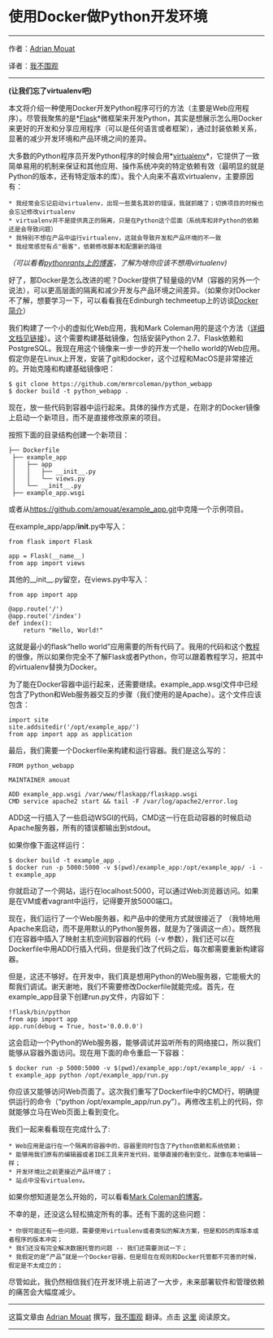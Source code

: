 # 使用Docker做Python开发环境

***
作者：[Adrian Mouat](http://continuousdelivery.uglyduckling.nl/uncategorized/using-docker-as-a-python-development-environment/) 

译者：[我不围观](http://weibo.com/ooutman)
***

**(让我们忘了virtualenv吧)**

本文将介绍一种使用Docker开发Python程序可行的方法（主要是Web应用程序）。尽管我聚焦的是*[Flask](http://flask.pocoo.org/)*微框架来开发Python，其实是想展示怎么用Docker来更好的开发和分享应用程序（可以是任何语言或者框架），通过封装依赖关系，显著的减少开发环境和产品环境之间的差异。

大多数的Python程序员开发Python程序的时候会用*[virtualenv](https://virtualenv.pypa.io/en/latest/virtualenv.html)*，它提供了一致简单易用的机制来保证和其他应用、操作系统冲突的特定依赖有效（最明显的就是Python的版本，还有特定版本的库）。我个人向来不喜欢virtualenv，主要原因有：

	* 我经常会忘记启动virtualenv，出现一些莫名其妙的错误，我就抓瞎了；切换项目的时候也会忘记修改virtualenv
	* virtualenv并不是提供真正的隔离，只是在Python这个层面（系统库和非Python的依赖还是会导致问题）
	* 我特别不想在产品中运行virtualenv，这就会导致开发和产品环境的不一致
	* 我经常感觉有点"极客"，依赖修改脚本和配置新的路径

*（可以看看[pythonrants上的博客](https://pythonrants.wordpress.com/2013/12/06/why-i-hate-virtualenv-and-pip/)，了解为啥你应该不想用virtualenv)*

好了，那Docker是怎么改进的呢？Docker提供了轻量级的VM（容器的另外一个说法），可以更高层面的隔离和减少开发与产品环境之间差异。（如果你对Docker不了解，想要学习一下，可以看看我在Edinburgh techmeetup上的访谈[Docker简介](https://vimeo.com/96474917)）

我们构建了一个小的虚拟化Web应用，我和Mark Coleman用的是这个方法（[详细文档见链接](http://continuousdelivery.uglyduckling.nl/continuous-delivery/rapid-prototyping-a-python-web-application-with-vagrant-and-docker-part-1-development/)）。这个需要构建基础镜像，包括安装Python 2.7、Flask依赖和PostgreSQL。我现在用这个镜像来一步一步的开发一个hello world的Web应用。假定你是在Linux上开发，安装了git和docker，这个过程和MacOS是非常接近的。开始克隆和构建基础镜像吧：

```
$ git clone https://github.com/mrmrcoleman/python_webapp
$ docker build -t python_webapp .
```

现在，放一些代码到容器中运行起来。具体的操作方式是，在刚才的Docker镜像上启动一个新项目，而不是直接修改原来的项目。

按照下面的目录结构创建一个新项目：
```
├── Dockerfile
 ├── example_app
 │   ├── app
 │   │   ├── __init__.py
 │   │   └── views.py
 │   └── __init__.py
 ├── example_app.wsgi
```

或者从<https://github.com/amouat/example_app.git>中克隆一个示例项目。

在example_app/app/__init__.py中写入：

```
from flask import Flask

app = Flask(__name__)
from app import views
```

其他的\_\_init\_\_.py留空，在views.py中写入：

```
from app import app

@app.route('/')
@app.route('/index')
def index():
    return "Hello, World!"
```

这就是最小的flask“hello world”应用需要的所有代码了。我用的代码和这个[教程](http://blog.miguelgrinberg.com/post/the-flask-mega-tutorial-part-i-hello-world)的很像，所以如果你完全不了解Flask或者Python，你可以跟着教程学习，把其中的virtualenv替换为Docker。

为了能在Docker容器中运行起来，还需要继续。example_app.wsgi文件中已经包含了Python和Web服务器交互的步骤（我们使用的是Apache）。这个文件应该包含：

```
import site
site.addsitedir('/opt/example_app/')
from app import app as application
```

最后，我们需要一个Dockerfile来构建和运行容器。我们是这么写的：

```
FROM python_webapp

MAINTAINER amouat

ADD example_app.wsgi /var/www/flaskapp/flaskapp.wsgi
CMD service apache2 start && tail -F /var/log/apache2/error.log
```

ADD这一行插入了一些启动WSGI的代码，CMD这一行在启动容器的时候启动Apache服务器，所有的错误都输出到stdout。

如果你像下面这样运行：

```
$ docker build -t example_app .
$ docker run -p 5000:5000 -v $(pwd)/example_app:/opt/example_app/ -i -t example_app
```

你就启动了一个网站，运行在localhost:5000，可以通过Web浏览器访问。如果是在VM或者vagrant中运行，记得要开放5000端口。

现在，我们运行了一个Web服务器，和产品中的使用方式就很接近了 （我特地用Apache来启动，而不是用默认的Python服务器，就是为了强调这一点）。既然我们在容器中插入了映射主机空间到容器的代码（-v 参数），我们还可以在Dockerfile中用ADD行插入代码，但是我们改了代码之后，每次都需要重新构建容器。

但是，这还不够好。在开发中，我们真是想用Python的Web服务器，它能极大的帮我们调试。谢天谢地，我们不需要修改Dockerfile就能完成。首先，在example_app目录下创建run.py文件，内容如下：

```
!flask/bin/python
from app import app
app.run(debug = True, host='0.0.0.0')
```

这会启动一个Python的Web服务器，能够调试并监听所有的网络接口，所以我们能够从容器外面访问。现在用下面的命令重启一下容器：

```
$ docker run -p 5000:5000 -v $(pwd)/example_app:/opt/example_app/ -i -t example_app python /opt/example_app/run.py
```

你应该又能够访问Web页面了。这次我们重写了Dockerfile中的CMD行，明确提供运行的命令（“python /opt/example_app/run.py”）。再修改主机上的代码，你就能够立马在Web页面上看到变化。

我们一起来看看现在完成什么了:

	* Web应用是运行在一个隔离的容器中的，容器里同时包含了Python依赖和系统依赖；
	* 能够用我们原有的编辑器或者IDE工具来开发代码，能够直接的看到变化，就像在本地编辑一样；
	* 开发环境比之前更接近产品环境了；
	* 站点中没有virtualenv。


如果你想知道是怎么开始的，可以看看[Mark Coleman的博客](http://continuousdelivery.uglyduckling.nl/continuous-delivery/rapid-prototyping-a-python-web-application-with-vagrant-and-docker-part-1-development/)。

不幸的是，还没这么轻松搞定所有的事。还有下面的这些问题：

	* 你很可能还有一些问题，需要使用virtualenv或者类似的解决方案，但是和OS的库版本或者程序的版本冲突；
	* 我们还没有完全解决数据托管的问题 -- 我们还需要测试一下；
	* 我假定的是“产品”就是一个Docker容器，但是现在在规则和Docker托管都不完善的时候，假定是不太成立的；

尽管如此，我仍然相信我们在开发环境上前进了一大步，未来部署软件和管理依赖的痛苦会大幅度减少。


***
这篇文章由 [Adrian Mouat](http://continuousdelivery.uglyduckling.nl/uncategorized/using-docker-as-a-python-development-environment/)  撰写，[我不围观](http://weibo.com/ooutman) 翻译。点击 [这里](http://continuousdelivery.uglyduckling.nl/uncategorized/using-docker-as-a-python-development-environment/) 阅读原文。
***